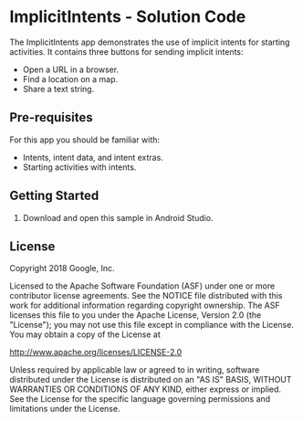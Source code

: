 ImplicitIntents - Solution Code
===============================

The ImplicitIntents app demonstrates the use of implicit intents for starting
activities. It contains three buttons for sending implicit intents:

* Open a URL in a browser.
* Find a location on a map.
* Share a text string.


Pre-requisites
--------------

For this app you should be familiar with:

* Intents, intent data, and intent extras.
* Starting activities with intents.

Getting Started
---------------

1. Download and open this sample in Android Studio.


License
-------

Copyright 2018 Google, Inc.

Licensed to the Apache Software Foundation (ASF) under one or more contributor
license agreements.  See the NOTICE file distributed with this work for
additional information regarding copyright ownership.  The ASF licenses this
file to you under the Apache License, Version 2.0 (the "License"); you may not
use this file except in compliance with the License.  You may obtain a copy of
the License at

  http://www.apache.org/licenses/LICENSE-2.0

Unless required by applicable law or agreed to in writing, software
distributed under the License is distributed on an "AS IS" BASIS, WITHOUT
WARRANTIES OR CONDITIONS OF ANY KIND, either express or implied.  See the
License for the specific language governing permissions and limitations under
the License.

